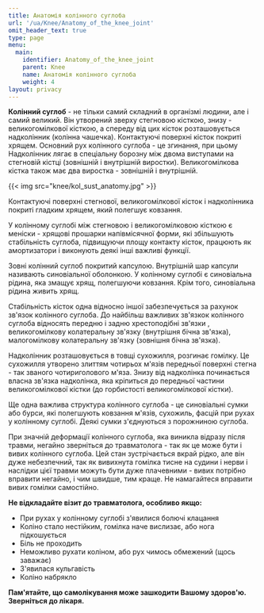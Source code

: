```yaml
---
title: Анатомія колінного суглоба
url: '/ua/Knee/Anatomy_of_the_knee_joint'
omit_header_text: true
type: page
menu:
  main:
    identifier: Anatomy_of_the_knee_joint
    parent: Knee
    name: Анатомія колінного суглоба
    weight: 4
layout: privacy
---
```

**Колінний суглоб** - не тільки самий складний в організмі людини, але і самий великий. Він утворений зверху стегновою кісткою, знизу - великогомілкової кісткою, а спереду від цих кісток розташовується надколінник (колінна чашечка). Контактуючі поверхні кісток покриті хрящем. Основний рух колінного суглоба - це згинання, при цьому Надколінник лягає в спеціальну борозну між двома виступами на стегновій кістці (зовнішній і внутрішній виростки). Великогомілкова кістка також має два виростка - зовнішній і внутрішній.

{{< img src="knee/kol_sust_anatomy.jpg" >}}

Контактуючі поверхні стегнової, великогомілкової кісток і надколінника покриті гладким хрящем, який полегшує ковзання.

У колінному суглобі між стегновою і великогомілковою кісткою є меніски - хрящові прошарки напівмісячної форми, які збільшують стабільність суглоба, підвищуючи площу контакту кісток, працюють як амортизатори і виконують деякі інші важливі функції.

Зовні колінний суглоб покритий капсулою. Внутрішній шар капсули називають синовіальної оболонкою. У колінному суглобі є синовіальна рідина, яка змащує хрящ, полегшуючи ковзання. Крім того, синовіальна рідина живить хрящ.

Стабільність кісток одна відносно іншої забезпечується за рахунок зв'язок колінного суглоба. До найбільш важливих зв'язкок колінного суглоба відносять передню і задню хрестоподібні зв'язки , великогомілкову колатеральну зв'язку (внутрішня бічна зв'язка), малогомілкову колатеральну зв'язку (зовнішня бічна зв'язка).

Надколінник розташовується в товщі сухожилля, розгинає гомілку. Це сухожилля утворено злиттям чотирьох м'язів передньої поверхні стегна - так званого чотириголового м'яза. Знизу від надколінка починається власна зв'язка надколінка, яка кріпиться до передньої частини великогомілкової кістки (до горбистості великогомілкової кістки).

Ще одна важлива структура колінного суглоба - це синовіальні сумки або бурси, які полегшують ковзання м'язів, сухожиль, фасцій при рухах у колінному суглобі. Деякі сумки з'єднуються з порожниною суглоба.

При значній деформації колінного суглоба, яка виникла відразу після травми, негайно зверніться до травматолога - так як це може бути і вивих колінного суглоба. Цей стан зустрічається вкрай рідко, але він дуже небезпечний, так як вивихнута гомілка тисне на судини і нерви і наслідки цієї травми можуть бути дуже плачевними - вивих потрібно вправити негайно, і чим швидше, тим краще. Не намагайтеся вправити вивих гомілки самостійно.

**Не відкладайте візит до травматолога, особливо якщо:**
- При рухах у колінному суглобі з'явилися болючі клацання
- Коліно стало нестійким, гомілка наче вислизає, або нога підкошується
- Біль не проходить
- Неможливо рухати коліном, або рух чимось обмежений (щось заважає)
- З'явилася кульгавість
- Коліно набрякло

**Пам'ятайте, що самолікування може зашкодити Вашому здоров'ю. Зверніться до лікаря.**
